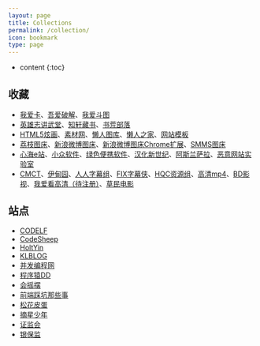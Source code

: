 ```yaml
---
layout: page
title: Collections
permalink: /collection/
icon: bookmark
type: page
---
```


* content
{:toc}


## 收藏

* [我爱卡](https://bbs.51credit.com)、[吾爱破解](https://www.52pojie.cn)、[我爱斗图](https://www.52doutu.cn)
* [英雄志讲武堂](http://www.jiang-wu-tang.com/JWTphpBBS/index.php)、[知轩藏书](http://www.zxcs.me)、[书荒部落](http://noveless.com)
* [HTML5炫画](http://www.html5tricks.com)、[素材网](http://www.xwcms.net)、[懒人图库](http://www.lanrentuku.com)、[懒人之家](http://www.lanrenzhijia.com)、[网站模板](http://www.mycodes.net/153)
* [荔枝图床](https://i.nizdm.com)、[新浪微博图床](http://weibo.com/minipublish)、[新浪微博图床Chrome扩展](https://github.com/Suxiaogang/WeiboPicBed)、[SMMS图床](https://sm.ms)
* [心海e站](https://hrtsea.com)、[小众软件](http://www.appinn.com)、[绿色便携软件](https://www.portablesoft.org)、[汉化新世纪](http://www.hanzify.org)、[阿斯兰萨拉](https://www.ssdax.com)、[恶意网站实验室](http://www.mwsl.org.cn)
* [CMCT](https://cmct.tv/?fromuid=72191)、[伊甸园](http://bbs.sfile2012.com)、[人人字幕组](http://www.zimuzu.tv)、[FIX字幕侠](http://www.zimuxia.cn)、[HQC资源组](https://www.gscq.me)、[高清mp4](http://www.mp4ba.com)、[BD影视](https://www.bd-film.cc)、[我爱看高清（待注册）](https://www.52khd.cn)、[草民电影](https://www.cmdy5.com)


## 站点

* [CODELF](https://unbug.github.io/codelf)
* [CodeSheep](http://www.codesheep.cn)
* [HoltYin](https://holtyin.github.io)
* [KLBLOG](http://www.kailing.pub)
* [并发编程网](http://ifeve.com)
* [程序猿DD](http://blog.didispace.com)
* [会摇摆](http://www.huiyaobai.com)
* [前端踩坑那些事](https://www.febugs.com)
* [松花皮蛋](http://www.liangsonghua.me)
* [摘星少年](http://www.cymin.cn)
* [证监会](http://www.csrc.gov.cn)
* [银保监](http://www.cbirc.gov.cn)
